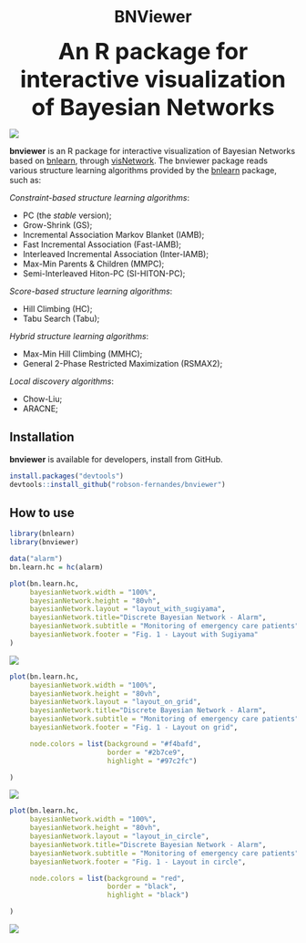 <b><h1 align="center" >BNViewer</h1></b>

<p align="center">
 <b style='font-size:40px;'>An R package for interactive visualization of Bayesian Networks</b>
</p>

<img src="man/figures/alarm_sugiyama_hc.gif">


**bnviewer** is an R package for interactive visualization of Bayesian Networks based on <a href="http://www.bnlearn.com/" target="_blank">bnlearn</a>, through <a href="https://datastorm-open.github.io/visNetwork/" target="_blank">visNetwork</a>. The bnviewer package reads various structure learning algorithms provided by the <a href="http://www.bnlearn.com/" target="_blank">bnlearn</a> package, such as:

 <p><em>Constraint-based structure learning algorithms</em>:</p>
 <ul>
   <li>PC (the <em>stable</em> version);</li>
   <li>Grow-Shrink (GS);</li>
   <li>Incremental Association Markov Blanket (IAMB);</li>
   <li>Fast Incremental Association (Fast-IAMB);</li>
   <li>Interleaved Incremental Association (Inter-IAMB);</li>
   <li>Max-Min Parents &amp; Children (MMPC);</li>
   <li>Semi-Interleaved Hiton-PC (SI-HITON-PC);</li>
 </ul>
 <p><em>Score-based structure learning algorithms</em>:</p>
 <ul>
   <li>Hill Climbing (HC);</li>
   <li>Tabu Search (Tabu);</li>
 </ul>
 <p><em>Hybrid structure learning algorithms</em>:</p>
 <ul>
   <li>Max-Min Hill Climbing (MMHC);</li>
   <li>General 2-Phase Restricted Maximization (RSMAX2);</li>
 </ul>
 <p><em>Local discovery algorithms</em>:</p>
 <ul>
   <li>Chow-Liu;</li>
   <li>ARACNE;</li>
 </ul>
      
Installation
------------

**bnviewer** is available for developers, install from GitHub.

``` r
install.packages("devtools")
devtools::install_github("robson-fernandes/bnviewer")
```

How to use
----------

``` r
library(bnlearn)
library(bnviewer)
```

``` r
data("alarm")
bn.learn.hc = hc(alarm)
```


``` r
plot(bn.learn.hc,
     bayesianNetwork.width = "100%",
     bayesianNetwork.height = "80vh",
     bayesianNetwork.layout = "layout_with_sugiyama",
     bayesianNetwork.title="Discrete Bayesian Network - Alarm",
     bayesianNetwork.subtitle = "Monitoring of emergency care patients",
     bayesianNetwork.footer = "Fig. 1 - Layout with Sugiyama"
)
```
![](man/figures/alarm_sugiyama_hc.gif)

``` r
plot(bn.learn.hc,
     bayesianNetwork.width = "100%",
     bayesianNetwork.height = "80vh",
     bayesianNetwork.layout = "layout_on_grid",
     bayesianNetwork.title="Discrete Bayesian Network - Alarm",
     bayesianNetwork.subtitle = "Monitoring of emergency care patients",
     bayesianNetwork.footer = "Fig. 1 - Layout on grid",

     node.colors = list(background = "#f4bafd",
                        border = "#2b7ce9",
                        highlight = "#97c2fc")

)
```
![](man/figures/alarm_grid_hc.gif)


``` r
plot(bn.learn.hc,
     bayesianNetwork.width = "100%",
     bayesianNetwork.height = "80vh",
     bayesianNetwork.layout = "layout_in_circle",
     bayesianNetwork.title="Discrete Bayesian Network - Alarm",
     bayesianNetwork.subtitle = "Monitoring of emergency care patients",
     bayesianNetwork.footer = "Fig. 1 - Layout in circle",

     node.colors = list(background = "red",
                        border = "black",
                        highlight = "black")

)
```
![](man/figures/alarm_circle_hc.gif)
